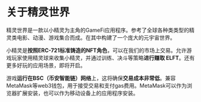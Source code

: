 # 关于精灵世界

精灵世界是一款以小精灵为主角的GameFi应用程序。参考了全球各种类类型的精灵类电影、动漫、游戏集合而成。在其中构建了一个庞大的元宇宙世界。

小精灵是**按照ERC-721标准铸造的NFT角色**，可以在我们的市场上交易。允许游戏玩家使用精灵球来收集小精灵，并通过训练、决斗等策略**进行赚取 ELFT**。还有更多好玩的应用场景，即将开启。

游戏**运行在BSC（币安智能链）网络**上，这将确保**交易成本非常低**。兼容MetaMask等web3钱包，用于接受交易和支付gas费用。MetaMask可以作为浏览器扩展安装，也可以作为移动设备上的应用程序安装。
